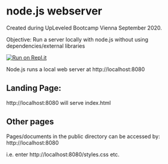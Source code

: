 # node.js webserver

Created during UpLeveled Bootcamp Vienna September 2020.

Objective: Run a server locally with node.js without using dependencies/external libraries

[![Run on Repl.it](https://repl.it/badge/github/thorinaboenke/webserver)](https://repl.it/github/thorinaboenke/webserver)

Node.js runs a local web server at http://localhost:8080

## Landing Page:

http://localhost:8080
will serve index.html

## Other pages

Pages/documents in the public directory can be accessed by:
http://localhost:8080<documentname>

i.e. enter http://localhost:8080/styles.css etc.
